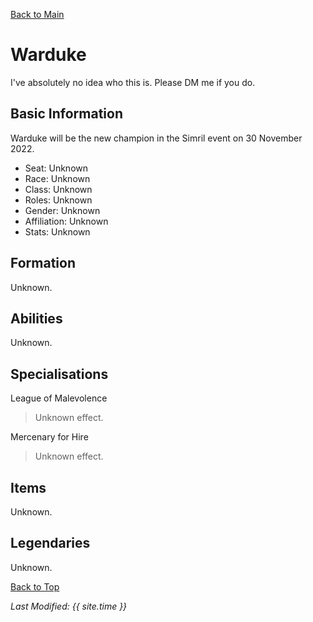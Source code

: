 [Back to Main](index.md)

<!-- Uncomment once profile picture is available. -->
<!-- ![Profile Picture](images/profile_warduke.png) -->
# Warduke
I've absolutely no idea who this is. Please DM me if you do.

<!-- []() -->

## Basic Information
Warduke will be the new champion in the Simril event on 30 November 2022.

* Seat: Unknown
* Race: Unknown
* Class: Unknown
* Roles: Unknown
* Gender: Unknown
* Affiliation: Unknown
* Stats: Unknown

## Formation
Unknown.
<!-- Uncomment once formation is available. -->
<!-- ![Formation Layout](images/formation_warduke.png) -->

## Abilities
Unknown.

## Specialisations

League of Malevolence
> Unknown effect.

Mercenary for Hire
> Unknown effect.

## Items
Unknown.

## Legendaries
Unknown.

[Back to Top](#top)

*Last Modified: {{ site.time }}*
